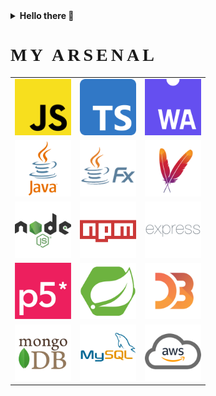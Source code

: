 <details>
  <summary><b>Hello there 👋</b></summary>
  <img src="res/obi1.gif" width="500px" alt="obiwan kenobi"/>
  <br/>
  <i>General Kenobi!</i>
</details>


<div>
<h1 style="font-family: Luminari, fantasy, 'Times New Roman'; letter-spacing: 5px;">MY ARSENAL</h1>
<table>
  <tr style="border: none">
    <td style="border: none"><a href="https://www.javascript.com"><img src="res/logo/js.png" width="90px" alt="JavaScript Logo"/><a/></td>
    <td style="border: none"><a href="https://www.typescriptlang.org"><img src="res/logo/ts.png" width="90px" alt="TypeScript Logo"/><a/></td>
    <td style="border: none"><a href="https://webassembly.org"><img src="res/logo/wa.png" width="90px" alt="WebAssembly Logo"/><a/></td>
  </tr>
  <tr style="border: none">
    <td style="border: none"><a href="https://www.java.com/tr/"><img src="res/logo/java.png" width="90px" alt="Java Logo"/><a/></td>
    <td style="border: none"><a href="https://openjfx.io"><img src="res/logo/jfx.png" width="90px" alt="Java Fx Logo"/><a/></td>
    <td style="border: none"><a href="https://maven.apache.org"><img src="res/logo/maven.png" width="90px" alt="Apache Maven Logo"/><a/></td>
  </tr>
  <tr style="border: none">
    <td style="border: none"><a href="https://nodejs.org/en/"><img src="res/logo/node.png" width="90px" alt="Node.js Logo"/><a/></td>
    <td style="border: none"><a href="https://www.npmjs.com"><img src="res/logo/npm.png" width="90px" alt="npm Logo"/><a/></td>
    <td style="border: none"><a href="http://expressjs.com"><img src="res/logo/express.png" width="90px" alt="express.js Logo"/><a/></td>
  </tr>
  <tr style="border: none">
    <td style="border: none"><a href="https://p5js.org"><img src="res/logo/p5.png" width="90px" alt="p5.js Logo"/><a/></td>
    <td style="border: none"><a href="https://spring.io"><img src="res/logo/boot.png" width="90px" alt="Spring Boot Logo"/><a/></td>
    <td style="border: none"><a href="https://d3js.org"><img src="res/logo/d3.png" width="90px" alt="d3.js Logo"/><a/></td>
  </tr>
  <tr style="border: none">
    <td style="border: none"><a href="https://www.mongodb.com"><img src="res/logo/mongo.png" width="90px" alt="MongoDb Logo"/><a/></td>
    <td style="border: none"><a href="https://www.mysql.com"><img src="res/logo/mysql.png" width="90px" alt="MySQL Logo"/><a/></td>
    <td style="border: none"><a href="https://aws.amazon.com"><img src="res/logo/aws.png" width="90px" alt="Amazon Web Sevices Logo"/><a/></td>
  </tr>
</table>
</div>
<div style="block-size: border-box; height: 50px"></div>
